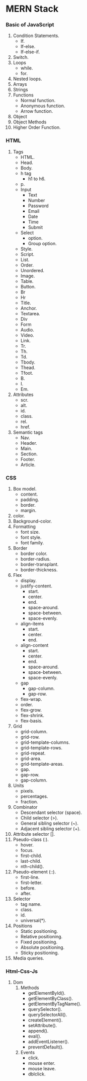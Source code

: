 # MERN Stack

### Basic of JavaScript

1. Condition Statements.
   - If.
   - If-else.
   - If-else-if.
2. Switch.
3. Loops
   - while.
   - for.
4. Nested loops.
5. Arrays
6. Strings
7. Functions
   - Normal function.
   - Anonymous function.
   - Arrow function.
8. Object
9. Object Methods
10. Higher Order Function.

### HTML

1. Tags
   - HTML.
   - Head.
   - Body.
   - h tag
     - h1 to h6.
   - p.
   - Input
     - Text
     - Number
     - Password
     - Email
     - Date
     - Time
     - Submit
   - Select
     - option.
     - Group option.
   - Style.
   - Script.
   - List.
   - Order.
   - Unordered.
   - Image.
   - Table.
   - Button.
   - Br
   - Hr
   - Title.
   - Anchor.
   - Textarea.
   - Div
   - Form
   - Audio.
   - Video.
   - Link.
   - Tr.
   - Th.
   - Td.
   - Tbody.
   - Thead.
   - Tfoot.
   - B.
   - I.
   - Em.
2. Attributes
   - scr.
   - alt.
   - id.
   - class.
   - rel.
   - href.
3. Semantic tags
   - Nav.
   - Header.
   - Main.
   - Section.
   - Footer.
   - Article.

### CSS

1. Box model.
   - content.
   - padding.
   - border.
   - margin.
2. color.
3. Background-color.
4. Formatting
   - font size.
   - font style.
   - font family.
5. Border
   - border color.
   - border-radius.
   - border-transplant.
   - border-thickness.
6. Flex
   - display.
   - justify-content.
     - start.
     - center.
     - end.
     - space-around.
     - space-between.
     - space-evenly.
   - align-items
     - start.
     - center.
     - end.
   - align-content
     - start.
     - center.
     - end.
     - space-around.
     - space-between.
     - space-evenly.
   - gap
     - gap-column.
     - gap-row.
   - flex-wrap.
   - order.
   - flex-grow.
   - flex-shrink.
   - flex-basis.
7. Grid
   - grid-column.
   - grid-row.
   - grid-template-columns.
   - grid-template-rows.
   - grid-repeat.
   - grid-area.
   - grid-template-areas.
   - gap.
   - gap-row.
   - gap-column.
8. Units
   - pixels.
   - percentages.
   - fraction.
9. Combinator
   - Descendant selector (space).
   - Child selector (>).
   - General sibling selector (~).
   - Adjacent sibling selector (+).
10. Attribute selector [].
11. Pseudo-class (:).
    - hover.
    - focus.
    - first-child.
    - last-child.
    - nth-child().
12. Pseudo-element (::).
    - first-line.
    - first-letter.
    - before.
    - after.
13. Selector
    - tag name.
    - class.
    - id.
    - universal(\*).
14. Positions
    - Static positioning.
    - Relative positioning.
    - Fixed positioning.
    - Absolute positioning.
    - Sticky positioning.
15. Media queries.

### Html-Css-Js

1. Dom
   1. Methods
      - getElementById().
      - getElementByClass().
      - getElementByTagName().
      - querySelector().
      - querySelectorAll().
      - createElement().
      - setAttribute().
      - append().
      - eval().
      - addEventListener().
      - preventDefault().
   2. Events
      - click.
      - mouse enter.
      - mouse leave.
      - dblclick.
